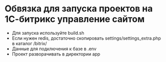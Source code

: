 # Обвязка для запуска проектов на 1С-битрикс управление сайтом
- Для запуска используйте build.sh
- Если нужен redis, достаточно скопировать settings/settings_extra.php в каталог /bitrix/
- Данные для подключения к базе в .env
- Проект разворачивать в директории app


